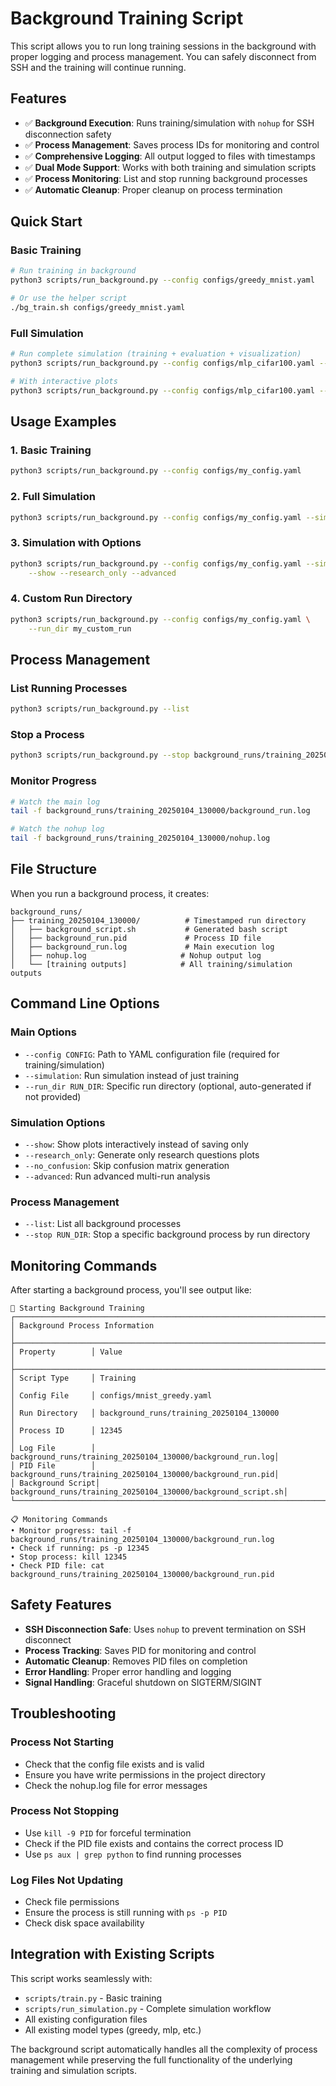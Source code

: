 # Background Training Script

This script allows you to run long training sessions in the background with proper logging and process management. You can safely disconnect from SSH and the training will continue running.

## Features

- ✅ **Background Execution**: Runs training/simulation with `nohup` for SSH disconnection safety
- ✅ **Process Management**: Saves process IDs for monitoring and control
- ✅ **Comprehensive Logging**: All output logged to files with timestamps
- ✅ **Dual Mode Support**: Works with both training and simulation scripts
- ✅ **Process Monitoring**: List and stop running background processes
- ✅ **Automatic Cleanup**: Proper cleanup on process termination

## Quick Start

### Basic Training
```bash
# Run training in background
python3 scripts/run_background.py --config configs/greedy_mnist.yaml

# Or use the helper script
./bg_train.sh configs/greedy_mnist.yaml
```

### Full Simulation
```bash
# Run complete simulation (training + evaluation + visualization)
python3 scripts/run_background.py --config configs/mlp_cifar100.yaml --simulation

# With interactive plots
python3 scripts/run_background.py --config configs/mlp_cifar100.yaml --simulation --show
```

## Usage Examples

### 1. Basic Training
```bash
python3 scripts/run_background.py --config configs/my_config.yaml
```

### 2. Full Simulation
```bash
python3 scripts/run_background.py --config configs/my_config.yaml --simulation
```

### 3. Simulation with Options
```bash
python3 scripts/run_background.py --config configs/my_config.yaml --simulation \
    --show --research_only --advanced
```

### 4. Custom Run Directory
```bash
python3 scripts/run_background.py --config configs/my_config.yaml \
    --run_dir my_custom_run
```

## Process Management

### List Running Processes
```bash
python3 scripts/run_background.py --list
```

### Stop a Process
```bash
python3 scripts/run_background.py --stop background_runs/training_20250104_130000
```

### Monitor Progress
```bash
# Watch the main log
tail -f background_runs/training_20250104_130000/background_run.log

# Watch the nohup log
tail -f background_runs/training_20250104_130000/nohup.log
```

## File Structure

When you run a background process, it creates:

```
background_runs/
├── training_20250104_130000/          # Timestamped run directory
│   ├── background_script.sh           # Generated bash script
│   ├── background_run.pid             # Process ID file
│   ├── background_run.log             # Main execution log
│   ├── nohup.log                     # Nohup output log
│   └── [training outputs]            # All training/simulation outputs
```

## Command Line Options

### Main Options
- `--config CONFIG`: Path to YAML configuration file (required for training/simulation)
- `--simulation`: Run simulation instead of just training
- `--run_dir RUN_DIR`: Specific run directory (optional, auto-generated if not provided)

### Simulation Options
- `--show`: Show plots interactively instead of saving only
- `--research_only`: Generate only research questions plots
- `--no_confusion`: Skip confusion matrix generation
- `--advanced`: Run advanced multi-run analysis

### Process Management
- `--list`: List all background processes
- `--stop RUN_DIR`: Stop a specific background process by run directory

## Monitoring Commands

After starting a background process, you'll see output like:

```
🚀 Starting Background Training
┌──────────────────────────────────────────────────────────────────────────────┐
│ Background Process Information                                              │
├──────────────────────────────────────────────────────────────────────────────┤
│ Property        │ Value                                                      │
├──────────────────────────────────────────────────────────────────────────────┤
│ Script Type     │ Training                                                   │
│ Config File     │ configs/mnist_greedy.yaml                                  │
│ Run Directory   │ background_runs/training_20250104_130000                  │
│ Process ID      │ 12345                                                      │
│ Log File        │ background_runs/training_20250104_130000/background_run.log│
│ PID File        │ background_runs/training_20250104_130000/background_run.pid│
│ Background Script│ background_runs/training_20250104_130000/background_script.sh│
└──────────────────────────────────────────────────────────────────────────────┘

📋 Monitoring Commands
• Monitor progress: tail -f background_runs/training_20250104_130000/background_run.log
• Check if running: ps -p 12345
• Stop process: kill 12345
• Check PID file: cat background_runs/training_20250104_130000/background_run.pid
```

## Safety Features

- **SSH Disconnection Safe**: Uses `nohup` to prevent termination on SSH disconnect
- **Process Tracking**: Saves PID for monitoring and control
- **Automatic Cleanup**: Removes PID files on completion
- **Error Handling**: Proper error handling and logging
- **Signal Handling**: Graceful shutdown on SIGTERM/SIGINT

## Troubleshooting

### Process Not Starting
- Check that the config file exists and is valid
- Ensure you have write permissions in the project directory
- Check the nohup.log file for error messages

### Process Not Stopping
- Use `kill -9 PID` for forceful termination
- Check if the PID file exists and contains the correct process ID
- Use `ps aux | grep python` to find running processes

### Log Files Not Updating
- Check file permissions
- Ensure the process is still running with `ps -p PID`
- Check disk space availability

## Integration with Existing Scripts

This script works seamlessly with:
- `scripts/train.py` - Basic training
- `scripts/run_simulation.py` - Complete simulation workflow
- All existing configuration files
- All existing model types (greedy, mlp, etc.)

The background script automatically handles all the complexity of process management while preserving the full functionality of the underlying training and simulation scripts.

